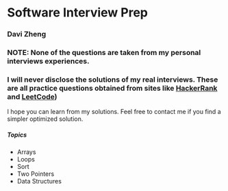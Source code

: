 # Software Interview Prep
### Davi Zheng

### NOTE: None of the questions are taken from my personal interviews experiences. 
### I will never disclose the solutions of my real interviews. These are all practice questions obtained from sites like [HackerRank](https://www.hackerrank.com/dashboard) and [LeetCode](https://leetcode.com))

I hope you can learn from my solutions. Feel free to contact me if you find a simpler optimized solution. 

##### Topics
+ Arrays
+ Loops
+ Sort
+ Two Pointers
+ Data Structures

